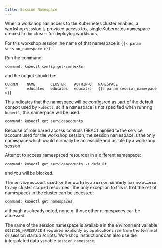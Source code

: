 ```yaml
---
title: Session Namespace
---
```


When a workshop has access to the Kubernetes cluster enabled, a workshop session
is provided access to a single Kubernetes namespace created in the cluster for
deploying workloads.

For this workshop session the name of that namespace is `{{< param session_namespace >}}`.

Run the command:

```terminal:execute
command: kubectl config get-contexts
```

and the output should be:

```
CURRENT   NAME       CLUSTER    AUTHINFO   NAMESPACE
*         educates   educates   educates   {{< param session_namespace >}}
```

This indicates that the namespace will be configured as part of the default
context used by `kubectl`, so if a namespace is not specified when running
`kubectl`, this namespace will be used.

```terminal:execute
command: kubectl get serviceaccounts
```

Because of role based access controls (RBAC) applied to the service account
used for the workshop session, the session namespace is the only namespace
which would normally be accessible and usable by a workshop session.

Attempt to access namespaced resources in a different namespace:

```terminal:execute
command: kubectl get serviceaccounts -n default
```

and you will be blocked.

The service account used for the workshop session similarly has no access to
any cluster scoped resources. The only exception to this is that the set of
namespaces in the cluster can be accessed:

```terminal:execute
command: kubectl get namespaces
```

although as already noted, none of those other namespaces can be accessed.

The name of the session namespace is available in the environment variable
`SESSION_NAMESPACE` if required explicitly by applications run from the terminal
or session startup scripts. Workshop instructions can also use the interpolated
data variable `session_namespace`.
